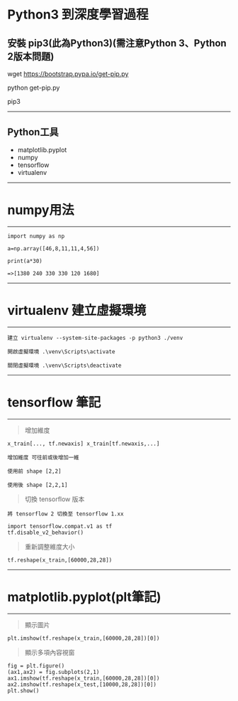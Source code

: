 # Python3 到深度學習過程

安裝 pip3(此為Python3)(需注意Python 3、Python 2版本問題)
---
wget https://bootstrap.pypa.io/get-pip.py  

python get-pip.py  

pip3  

---

Python工具
---
* matplotlib.pyplot   
* numpy  
* tensorflow
* virtualenv
---

# numpy用法
---
```
import numpy as np

a=np.array([46,8,11,11,4,56])

print(a*30)

=>[1380 240 330 330 120 1680]
```

---

# virtualenv 建立虛擬環境
---
```
建立 virtualenv --system-site-packages -p python3 ./venv

開啟虛擬環境 .\venv\Scripts\activate

關閉虛擬環境 .\venv\Scripts\deactivate  
```
---

# tensorflow 筆記
---

> 增加維度

```
x_train[..., tf.newaxis] x_train[tf.newaxis,...]

增加維度 可往前或後增加一維

使用前 shape [2,2]

使用後 shape [2,2,1]

```
> 切換 tensorflow 版本

```
將 tensorflow 2 切換至 tensorflow 1.xx

import tensorflow.compat.v1 as tf
tf.disable_v2_behavior()

```

> 重新調整維度大小
```
tf.reshape(x_train,[60000,28,28])
```

---

# matplotlib.pyplot(plt筆記)
---
> 顯示圖片
```
plt.imshow(tf.reshape(x_train,[60000,28,28])[0])
```

> 顯示多項內容視窗
```
fig = plt.figure()
(ax1,ax2) = fig.subplots(2,1)
ax1.imshow(tf.reshape(x_train,[60000,28,28])[0])
ax2.imshow(tf.reshape(x_test,[10000,28,28])[0])
plt.show()
```